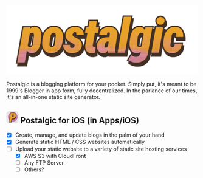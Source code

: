 ![Postalgic](/postalgic-logo.png?raw=true)

Postalgic is a blogging platform for your pocket. Simply put, it's meant to be 1999's Blogger in app form, fully decentralized. In the parlance of our times, it's an all-in-one static site generator.

## <img src="/postalgic-icon.png?raw=true" alt="Postalgic App Icon" width="32" height="32"> Postalgic for iOS (in Apps/iOS)

- [x] Create, manage, and update blogs in the palm of your hand
- [x] Generate static HTML / CSS websites automatically
- [ ] Upload your static website to a variety of static site hosting services
  - [x] AWS S3 with CloudFront
  - [ ] Any FTP Server
  - [ ] Others?
